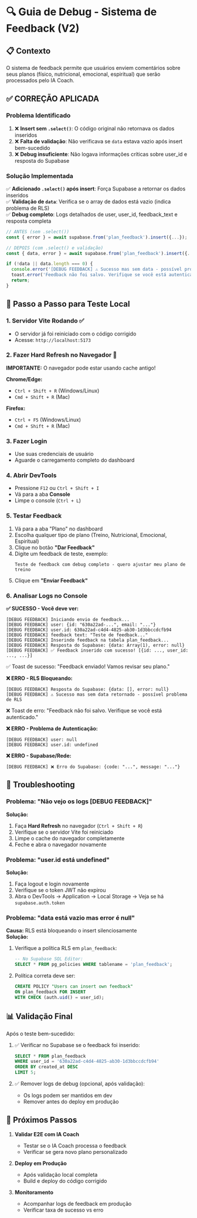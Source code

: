 # 🔍 Guia de Debug - Sistema de Feedback (V2)

## 📋 Contexto
O sistema de feedback permite que usuários enviem comentários sobre seus planos (físico, nutricional, emocional, espiritual) que serão processados pelo IA Coach.

## ✅ CORREÇÃO APLICADA

### Problema Identificado
1. ❌ **Insert sem `.select()`**: O código original não retornava os dados inseridos
2. ❌ **Falta de validação**: Não verificava se `data` estava vazio após insert bem-sucedido
3. ❌ **Debug insuficiente**: Não logava informações críticas sobre user_id e resposta do Supabase

### Solução Implementada
✅ **Adicionado `.select()` após insert**: Força Supabase a retornar os dados inseridos  
✅ **Validação de `data`**: Verifica se o array de dados está vazio (indica problema de RLS)  
✅ **Debug completo**: Logs detalhados de user, user_id, feedback_text e resposta completa  

```javascript
// ANTES (sem .select())
const { error } = await supabase.from('plan_feedback').insert({...});

// DEPOIS (com .select() e validação)
const { data, error } = await supabase.from('plan_feedback').insert({...}).select();

if (!data || data.length === 0) {
  console.error('[DEBUG FEEDBACK] ⚠️ Sucesso mas sem data - possível problema de RLS');
  toast.error('Feedback não foi salvo. Verifique se você está autenticado.');
  return;
}
```

## 🧪 Passo a Passo para Teste Local

### 1. **Servidor Vite Rodando** ✅
- O servidor já foi reiniciado com o código corrigido
- Acesse: `http://localhost:5173`

### 2. **Fazer Hard Refresh no Navegador** 🔄
**IMPORTANTE:** O navegador pode estar usando cache antigo!

**Chrome/Edge:**
- `Ctrl + Shift + R` (Windows/Linux)
- `Cmd + Shift + R` (Mac)

**Firefox:**
- `Ctrl + F5` (Windows/Linux)
- `Cmd + Shift + R` (Mac)

### 3. **Fazer Login**
- Use suas credenciais de usuário
- Aguarde o carregamento completo do dashboard

### 4. **Abrir DevTools**
- Pressione `F12` ou `Ctrl + Shift + I`
- Vá para a aba **Console**
- Limpe o console (`Ctrl + L`)

### 5. **Testar Feedback**
1. Vá para a aba "Plano" no dashboard
2. Escolha qualquer tipo de plano (Treino, Nutricional, Emocional, Espiritual)
3. Clique no botão **"Dar Feedback"**
4. Digite um feedback de teste, exemplo:
   ```
   Teste de feedback com debug completo - quero ajustar meu plano de treino
   ```
5. Clique em **"Enviar Feedback"**

### 6. **Analisar Logs no Console**

**✅ SUCESSO - Você deve ver:**
```
[DEBUG FEEDBACK] Iniciando envio de feedback...
[DEBUG FEEDBACK] user: {id: "630a22ad-...", email: "..."}
[DEBUG FEEDBACK] user.id: 630a22ad-c4d4-4825-ab30-1d3bbccdcfb94
[DEBUG FEEDBACK] feedback text: "Teste de feedback..."
[DEBUG FEEDBACK] Inserindo feedback na tabela plan_feedback...
[DEBUG FEEDBACK] Resposta do Supabase: {data: Array(1), error: null}
[DEBUG FEEDBACK] ✅ Feedback inserido com sucesso! [{id: ..., user_id: ..., ...}]
```
✅ Toast de sucesso: "Feedback enviado! Vamos revisar seu plano."

**❌ ERRO - RLS Bloqueando:**
```
[DEBUG FEEDBACK] Resposta do Supabase: {data: [], error: null}
[DEBUG FEEDBACK] ⚠️ Sucesso mas sem data retornado - possível problema de RLS
```
❌ Toast de erro: "Feedback não foi salvo. Verifique se você está autenticado."

**❌ ERRO - Problema de Autenticação:**
```
[DEBUG FEEDBACK] user: null
[DEBUG FEEDBACK] user.id: undefined
```

**❌ ERRO - Supabase/Rede:**
```
[DEBUG FEEDBACK] ❌ Erro do Supabase: {code: "...", message: "..."}
```

## 🔧 Troubleshooting

### Problema: "Não vejo os logs [DEBUG FEEDBACK]"
**Solução:**
1. Faça **Hard Refresh** no navegador (`Ctrl + Shift + R`)
2. Verifique se o servidor Vite foi reiniciado
3. Limpe o cache do navegador completamente
4. Feche e abra o navegador novamente

### Problema: "user.id está undefined"
**Solução:**
1. Faça logout e login novamente
2. Verifique se o token JWT não expirou
3. Abra o DevTools → Application → Local Storage → Veja se há `supabase.auth.token`

### Problema: "data está vazio mas error é null"
**Causa:** RLS está bloqueando o insert silenciosamente  
**Solução:**
1. Verifique a política RLS em `plan_feedback`:
   ```sql
   -- No Supabase SQL Editor:
   SELECT * FROM pg_policies WHERE tablename = 'plan_feedback';
   ```
2. Política correta deve ser:
   ```sql
   CREATE POLICY "Users can insert own feedback"
   ON plan_feedback FOR INSERT
   WITH CHECK (auth.uid() = user_id);
   ```

## 📊 Validação Final

Após o teste bem-sucedido:

1. ✅ Verificar no Supabase se o feedback foi inserido:
   ```sql
   SELECT * FROM plan_feedback 
   WHERE user_id = '630a22ad-c4d4-4825-ab30-1d3bbccdcfb94' 
   ORDER BY created_at DESC 
   LIMIT 5;
   ```

2. ✅ Remover logs de debug (opcional, após validação):
   - Os logs podem ser mantidos em dev
   - Remover antes do deploy em produção

## 🎯 Próximos Passos

1. **Validar E2E com IA Coach**
   - Testar se o IA Coach processa o feedback
   - Verificar se gera novo plano personalizado

2. **Deploy em Produção**
   - Após validação local completa
   - Build e deploy do código corrigido

3. **Monitoramento**
   - Acompanhar logs de feedback em produção
   - Verificar taxa de sucesso vs erro
